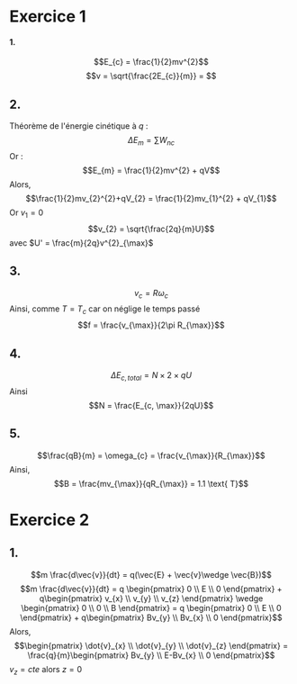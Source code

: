 # Exercice 1
#### 1.
$$E_{c} = \frac{1}{2}mv^{2}$$
$$v = \sqrt{\frac{2E_{c}}{m}} = $$

## 2.
Théorème de l'énergie cinétique à $q$ : 
$$\Delta E_{m} = \sum W_{nc}$$
Or : 
$$E_{m} = \frac{1}{2}mv^{2} + qV$$
Alors, 
$$\frac{1}{2}mv_{2}^{2}+qV_{2} = \frac{1}{2}mv_{1}^{2} + qV_{1}$$
Or $v_{1} = 0$
$$v_{2} = \sqrt{\frac{2q}{m}U}$$
avec $U' = \frac{m}{2q}v^{2}_{\max}$

## 3.
$$v_{c} = R\omega_{c}$$
Ainsi, comme $T = T_{c}$ car on néglige le temps passé 
$$f = \frac{v_{\max}}{2\pi R_{\max}}$$

## 4.
$$\Delta E_{c, total} = N \times 2 \times qU$$
Ainsi 
$$N = \frac{E_{c, \max}}{2qU}$$

## 5.
$$\frac{qB}{m} = \omega_{c} = \frac{v_{\max}}{R_{\max}}$$
Ainsi, 
$$B = \frac{mv_{\max}}{qR_{\max}} = 1.1 \text{ T}$$

# Exercice 2
## 1.
$$m \frac{d\vec{v}}{dt} = q(\vec{E} + \vec{v}\wedge \vec{B})$$
$$m \frac{d\vec{v}}{dt} = q \begin{pmatrix}
0 \\
E \\
0
\end{pmatrix} + q\begin{pmatrix}
v_{x} \\
v_{y} \\
v_{z}
\end{pmatrix} \wedge \begin{pmatrix}
0 \\
0 \\
B
\end{pmatrix} = q \begin{pmatrix}
0 \\
E \\
0
\end{pmatrix} + q\begin{pmatrix}
Bv_{y} \\
Bv_{x} \\
0
\end{pmatrix}$$
Alors, 
$$\begin{pmatrix}
\dot{v}_{x} \\
\dot{v}_{y} \\
\dot{v}_{z}
\end{pmatrix} = \frac{q}{m}\begin{pmatrix}
Bv_{y} \\
E-Bv_{x} \\
0
\end{pmatrix}$$
$v_{z} = cte$ alors $z = 0$ 
$$$$